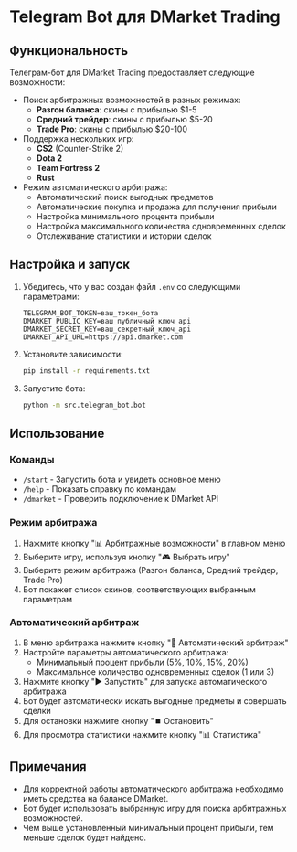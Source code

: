 # Telegram Bot для DMarket Trading

## Функциональность

Телеграм-бот для DMarket Trading предоставляет следующие возможности:

- Поиск арбитражных возможностей в разных режимах:
  - **Разгон баланса**: скины с прибылью $1-5
  - **Средний трейдер**: скины с прибылью $5-20
  - **Trade Pro**: скины с прибылью $20-100
- Поддержка нескольких игр:
  - **CS2** (Counter-Strike 2)
  - **Dota 2**
  - **Team Fortress 2**
  - **Rust**
- Режим автоматического арбитража:
  - Автоматический поиск выгодных предметов
  - Автоматические покупка и продажа для получения прибыли
  - Настройка минимального процента прибыли
  - Настройка максимального количества одновременных сделок
  - Отслеживание статистики и истории сделок

## Настройка и запуск

1. Убедитесь, что у вас создан файл `.env` со следующими параметрами:
   ```
   TELEGRAM_BOT_TOKEN=ваш_токен_бота
   DMARKET_PUBLIC_KEY=ваш_публичный_ключ_api
   DMARKET_SECRET_KEY=ваш_секретный_ключ_api
   DMARKET_API_URL=https://api.dmarket.com
   ```

2. Установите зависимости:
   ```bash
   pip install -r requirements.txt
   ```

3. Запустите бота:
   ```bash
   python -m src.telegram_bot.bot
   ```

## Использование

### Команды

- `/start` - Запустить бота и увидеть основное меню
- `/help` - Показать справку по командам
- `/dmarket` - Проверить подключение к DMarket API

### Режим арбитража

1. Нажмите кнопку "📊 Арбитражные возможности" в главном меню
2. Выберите игру, используя кнопку "🎮 Выбрать игру"
3. Выберите режим арбитража (Разгон баланса, Средний трейдер, Trade Pro)
4. Бот покажет список скинов, соответствующих выбранным параметрам

### Автоматический арбитраж

1. В меню арбитража нажмите кнопку "🤖 Автоматический арбитраж"
2. Настройте параметры автоматического арбитража:
   - Минимальный процент прибыли (5%, 10%, 15%, 20%)
   - Максимальное количество одновременных сделок (1 или 3)
3. Нажмите кнопку "▶️ Запустить" для запуска автоматического арбитража
4. Бот будет автоматически искать выгодные предметы и совершать сделки
5. Для остановки нажмите кнопку "⏹️ Остановить"
6. Для просмотра статистики нажмите кнопку "📊 Статистика"

## Примечания

- Для корректной работы автоматического арбитража необходимо иметь средства на балансе DMarket.
- Бот будет использовать выбранную игру для поиска арбитражных возможностей.
- Чем выше установленный минимальный процент прибыли, тем меньше сделок будет найдено.
